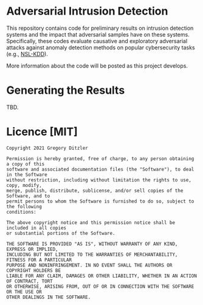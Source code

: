# Adversarial Intrusion Detection

This repository contains code for preliminary results on intrusion detection systems and the impact that adversarial samples have on these systems. Specifically, these codes evaluate causative and exploratory adversarial attacks against anomaly detection methods on popular cybersecurity tasks (e.g., [NSL-KDD](https://www.unb.ca/cic/datasets/nsl.html)). 

More information about the code will be posted as this project develops. 

# Generating the Results 

TBD.

# Licence [MIT]

    Copyright 2021 Gregory Ditzler 

    Permission is hereby granted, free of charge, to any person obtaining a copy of this 
    software and associated documentation files (the "Software"), to deal in the Software 
    without restriction, including without limitation the rights to use, copy, modify, 
    merge, publish, distribute, sublicense, and/or sell copies of the Software, and to 
    permit persons to whom the Software is furnished to do so, subject to the following 
    conditions:

    The above copyright notice and this permission notice shall be included in all copies 
    or substantial portions of the Software.

    THE SOFTWARE IS PROVIDED "AS IS", WITHOUT WARRANTY OF ANY KIND, EXPRESS OR IMPLIED, 
    INCLUDING BUT NOT LIMITED TO THE WARRANTIES OF MERCHANTABILITY, FITNESS FOR A PARTICULAR 
    PURPOSE AND NONINFRINGEMENT. IN NO EVENT SHALL THE AUTHORS OR COPYRIGHT HOLDERS BE 
    LIABLE FOR ANY CLAIM, DAMAGES OR OTHER LIABILITY, WHETHER IN AN ACTION OF CONTRACT, TORT 
    OR OTHERWISE, ARISING FROM, OUT OF OR IN CONNECTION WITH THE SOFTWARE OR THE USE OR 
    OTHER DEALINGS IN THE SOFTWARE.
